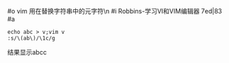 #o
vim 用在替换字符串中的元字符\n
#i
Robbins-学习VI和VIM编辑器 7ed|83
#a
```
echo abc > v;vim v
:s/\(ab\)/\1c/g
```
结果显示abcc
